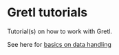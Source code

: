 # Gretl tutorials
Tutorial(s) on how to work with Gretl.

See here for [basics on data handling](https://github.com/atecon/gretl_tutorials/blob/main/basics_datahandling/basics_datahandling.md)
